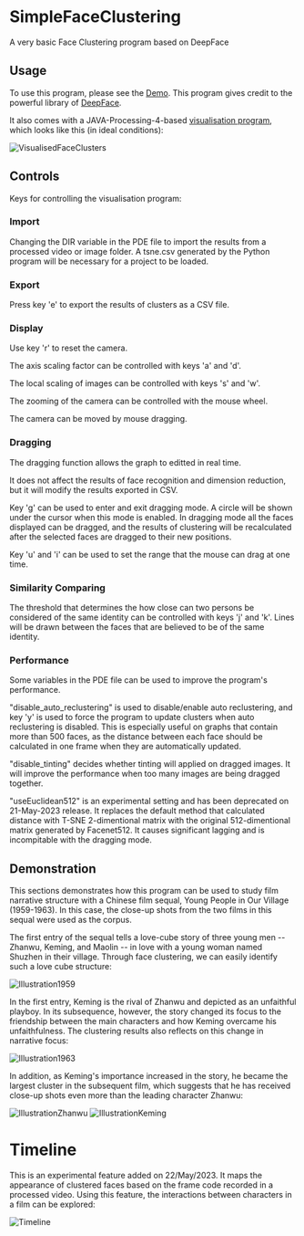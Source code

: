 # SimpleFaceClustering
A very basic Face Clustering program based on DeepFace

## Usage

To use this program, please see the [Demo](demo.ipynb).
This program gives credit to the powerful library of [DeepFace](https://github.com/serengil/deepface).

It also comes with a JAVA-Processing-4-based [visualisation program](viz/viz.pde), which looks like this (in ideal conditions):

![VisualisedFaceClusters](img_demo/sample.png)

## Controls

Keys for controlling the visualisation program:

### Import
Changing the DIR variable in the PDE file to import the results from a processed video or image folder.
A tsne.csv generated by the Python program will be necessary for a project to be loaded.

### Export
Press key 'e' to export the results of clusters as a CSV file.

### Display
Use key 'r' to reset the camera.

The axis scaling factor can be controlled with keys 'a' and 'd'.

The local scaling of images can be controlled with keys 's' and 'w'.

The zooming of the camera can be controlled with the mouse wheel.

The camera can be moved by mouse dragging.

### Dragging
The dragging function allows the graph to editted in real time.

It does not affect the results of face recognition and dimension reduction,
but it will modify the results exported in CSV.

Key 'g' can be used to enter and exit dragging mode. A circle will be shown under the cursor when this mode is enabled. In dragging mode all the faces displayed can be dragged, and the results of clustering will be recalculated after the selected faces are dragged to their new positions.

Key 'u' and 'i' can be used to set the range that the mouse can drag at one time.

### Similarity Comparing
The threshold that determines the how close can two persons be considered of the same identity can be controlled with keys 'j' and 'k'.
Lines will be drawn between the faces that are believed to be of the same identity.

### Performance
Some variables in the PDE file can be used to improve the program's performance.

"disable_auto_reclustering" is used to disable/enable auto reclustering, and key 'y' is used to force the program to update clusters when auto reclustering is disabled. This is especially useful on graphs that contain more than 500 faces, as the distance between each face should be calculated in one frame when they are automatically updated.

"disable_tinting" decides whether tinting will applied on dragged images. It will improve the performance when too many images are being dragged together.

"useEuclidean512" is an experimental setting and has been deprecated on 21-May-2023 release. It replaces the default method that calculated distance with T-SNE 2-dimentional matrix with the original 512-dimentional matrix generated by Facenet512. It causes significant lagging and is incompitable with the dragging mode.

## Demonstration

This sections demonstrates how this program can be used to study film narrative structure with a Chinese film sequal, Young People in Our Village (1959-1963). In this case, the close-up shots from the two films in this sequal were used as the corpus.

The first entry of the sequal tells a love-cube story of three young men -- Zhanwu, Keming, and Maolin --
in love with a young woman named Shuzhen in their village. Through face clustering, we can easily identify such a love cube structure:

![Illustration1959](img_demo/sample2.png)

In the first entry, Keming is the rival of Zhanwu and depicted as an unfaithful playboy. In its subsequence, however, the story changed its focus to the friendship between the main characters and how Keming overcame his unfaithfulness. The clustering results also reflects on this change in narrative focus:

![Illustration1963](img_demo/sample3.png)

In addition, as Keming's importance increased in the story, he became the largest cluster in the subsequent film, which suggests that he has received close-up shots even more than the leading character Zhanwu:

![IllustrationZhanwu](img_demo/sample-zhanwu.png)
![IllustrationKeming](img_demo/sample-keming.png)

# Timeline

This is an experimental feature added on 22/May/2023. It maps the appearance of clustered faces based on the frame code recorded in a processed video. Using this feature, the interactions between characters in a film can be explored:

![Timeline](img_demo/sample-timeline.png)